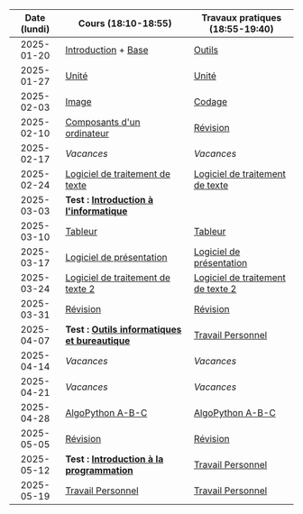 | Date (lundi) | Cours (18:10-18:55)                                             | Travaux pratiques (18:55-19:40)                            |
| :----------: | --------------------------------------------------------------- | ---------------------------------------------------------- |
|  2025-01-20  | [Introduction](/docs/2c/intro) + [Base](/docs/2c/info/base)     | [Outils](/docs/2c/bure/outils)                             |
|  2025-01-27  | [Unité](/docs/2c/info/unite)                                    | [Unité](/docs/2c/info/unite)                               |
|  2025-02-03  | [Image](/docs/2c/info/image)                                    | [Codage](/docs/2c/info/codage)                             |
|  2025-02-10  | [Composants d'un ordinateur](/docs/2c/info/composant)           | [Révision](/docs/2c/info/revision)                         |
|  2025-02-17  | _Vacances_                                                      | _Vacances_                                                 |
|  2025-02-24  | [Logiciel de traitement de texte](/docs/2c/bure/texte)          | [Logiciel de traitement de texte](/docs/2c/bure/texte)     |
|  2025-03-03  | **Test : [Introduction à l'informatique](/docs/2c/info)**       |                                                            |
|  2025-03-10  | [Tableur](/docs/2c/bure/tableur)                                | [Tableur](/docs/2c/bure/tableur)                           |
|  2025-03-17  | [Logiciel de présentation](/docs/2c/bure/presentation)          | [Logiciel de présentation](/docs/2c/bure/presentation)     |
|  2025-03-24  | [Logiciel de traitement de texte 2](/docs/2c/bure/texte-2)      | [Logiciel de traitement de texte 2](/docs/2c/bure/texte-2) |
|  2025-03-31  | [Révision](/docs/2c/bure/revision)                              | [Révision](/docs/2c/bure/revision)                         |
|  2025-04-07  | **Test : [Outils informatiques et bureautique](/docs/2c/bure)** | [Travail Personnel](/docs/2c/tpl)                          |
|  2025-04-14  | _Vacances_                                                      | _Vacances_                                                 |
|  2025-04-21  | _Vacances_                                                      | _Vacances_                                                 |
|  2025-04-28  | [AlgoPython A-B-C](/docs/2c/prog/algopython-a-b-c)              | [AlgoPython A-B-C](/docs/2c/prog/algopython-a-b-c)         |
|  2025-05-05  | [Révision](/docs/2c/prog/revision)                              | [Révision](/docs/2c/prog/revision)                         |
|  2025-05-12  | **Test : [Introduction à la programmation](/docs/2c/prog)**     | [Travail Personnel](/docs/2c/tpl)                          |
|  2025-05-19  | [Travail Personnel](/docs/2c/tpl)                               | [Travail Personnel](/docs/2c/tpl)                          |
